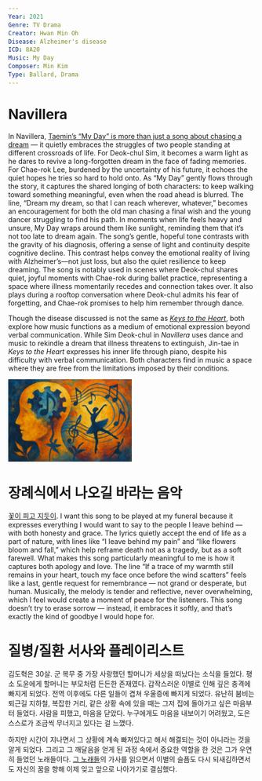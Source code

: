 ```yaml
---
Year: 2021
Genre: TV Drama
Creator: Hwan Min Oh
Disease: Alzheimer's disease
ICD: 8A20
Music: My Day
Composer: Min Kim
Type: Ballard, Drama
---
```


# Navillera

In Navillera, [Taemin’s “My Day” is more than just a song about chasing a dream](https://youtu.be/Uj0q9fOmSD8?si=INpZq44ExPPAVPTg) — it quietly embraces the struggles of two people standing at different crossroads of life. For Deok-chul Sim, it becomes a warm light as he dares to revive a long-forgotten dream in the face of fading memories. For Chae-rok Lee, burdened by the uncertainty of his future, it echoes the quiet hopes he tries so hard to hold onto. As “My Day” gently flows through the story, it captures the shared longing of both characters: to keep walking toward something meaningful, even when the road ahead is blurred. The line, “Dream my dream, so that I can reach wherever, whatever,” becomes an encouragement for both the old man chasing a final wish and the young dancer struggling to find his path. In moments when life feels heavy and unsure, My Day wraps around them like sunlight, reminding them that it’s not too late to dream again.
The song’s gentle, hopeful tone contrasts with the gravity of his diagnosis, offering a sense of light and continuity despite cognitive decline. This contrast helps convey the emotional reality of living with Alzheimer’s—not just loss, but also the quiet resilience to keep dreaming. The song is notably used in scenes where Deok-chul shares quiet, joyful moments with Chae-rok during ballet practice, representing a space where illness momentarily recedes and connection takes over. It also plays during a rooftop conversation where Deok-chul admits his fear of forgetting, and Chae-rok promises to help him remember through dance.

Though the disease discussed is not the same as [*Keys to the Heart*](SeHyun-Moon.md), both explore how music functions as a medium of emotional expression beyond verbal communication. While Sim Deok-chul in *Navillera* uses dance and music to rekindle a dream that illness threatens to extinguish, Jin-tae in *Keys to the Heart* expresses his inner life through piano, despite his difficulty with verbal communication. Both characters find in music a space where they are free from the limitations imposed by their conditions.

<img src="./yeo_inwook_img.png" alt="Image depicting Alzheimer's disease" style="width:50%;" />

# 장례식에서 나오길 바라는 음악
[꽃이 피고 지듯이](https://youtu.be/y-sqDi4cgdI?si=ImhjvioAzq1LesxR). I want this song to be played at my funeral because it expresses everything I would want to say to the people I leave behind — with both honesty and grace. The lyrics quietly accept the end of life as a part of nature, with lines like “I leave behind my pain” and “like flowers bloom and fall,” which help reframe death not as a tragedy, but as a soft farewell. What makes this song particularly meaningful to me is how it captures both apology and love. The line “If a trace of my warmth still remains in your heart, touch my face once before the wind scatters” feels like a last, gentle request for remembrance — not grand or desperate, but human. Musically, the melody is tender and reflective, never overwhelming, which I feel would create a moment of peace for the listeners. This song doesn’t try to erase sorrow — instead, it embraces it softly, and that’s exactly the kind of goodbye I would hope for.

# 질병/질환 서사와 플레이리스트
김도혁은 30살. 군 복무 중 가장 사랑했던 할머니가 세상을 떠났다는 소식을 들었다. 평소 도윤에게 할머니는 부모처럼 든든한 존재였다. 갑작스러운 이별로 인해 깊은 충격에 빠지게 되었다. 전역 이후에도 다른 일들이 겹쳐 우울증에 빠지게 되었다. 유난히 붐비는 퇴근길 지하철, 복잡한 거리, 같은 상황 속에 있을 때는 그저 집에 돌아가고 싶은 마음부터 들었다. 사람을 피했고, 마음을 닫았다. 누구에게도 마음을 내보이기 어려웠고, 도은 스스로가 조금씩 무너지고 있다는 걸 느꼈다.

하지만 시간이 지나면서 그 상황에 계속 빠져있다고 해서 해결되는 것이 아니라는 것을 알게 되었다. 그리고 그 깨달음을 얻게 된 과정 속에서 중요한 역할을 한 것은 그가 우연히 들었던 노래들이다. [그 노래들](https://www.youtube.com/watch?v=sKtcwSYLDr8&list=PLzDIrf9oqAcH8GAQGKqzBwruXo1UA8o3k)의 가사를 읽으면서 이별의 슬픔도 다시 되새김하면서도 자신의 꿈을 향해 이제 잊고 앞으로 나아가기로 결심했다. 
